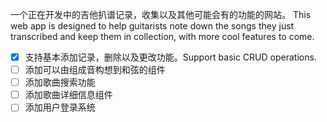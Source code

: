 一个正在开发中的吉他扒谱记录，收集以及其他可能会有的功能的网站。
This web app is designed to help guitarists note down the songs they just transcribed and keep them in collection, with more cool features to come.

- [x] 支持基本添加记录，删除以及更改功能。Support basic CRUD operations.
- [ ] 添加可以由组成音构想到和弦的组件
- [ ] 添加歌曲搜索功能
- [ ] 添加歌曲详细信息组件
- [ ] 添加用户登录系统